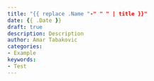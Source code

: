 ```yaml
---
title: "{{ replace .Name "-" " " | title }}"
date: {{ .Date }}
draft: true
description: Description
author: Amar Tabakovic
categories:
- Example
keywords:
- Test
---
```

